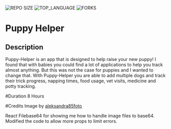 ![REPO SIZE](https://img.shields.io/github/repo-size/jposeyjr/puppy-helper.svg?style=flat-square)
![TOP_LANGUAGE](https://img.shields.io/github/languages/top/jposeyjr/puppy-helper.svg?style=flat-square)
![FORKS](https://img.shields.io/github/forks/jposeyjr/puppy-helper.svg?style=social)

# Puppy Helper

## Description
Puppy-Helper is an app that is designed to help raise your new puppy! I found that with babies you could find a lot of applications to help you track almost anything. But this was not the case for puppies and I wanted to change that. With Puppy-Helper you are able to add multiple dogs and track their trick progress, napping times, food usage, vet visits, medicine and potty tracking.

#Duration
8 Hours

#Credits
Image by [aleksandra85foto](https://pixabay.com/users/aleksandra85foto-463403/?utm_source=link-attribution&utm_medium=referral&utm_campaign=image&utm_content=635410")

React Filebase64 for showing me how to handle image files to base64. Modified the code to allow more props to limit errors. 
